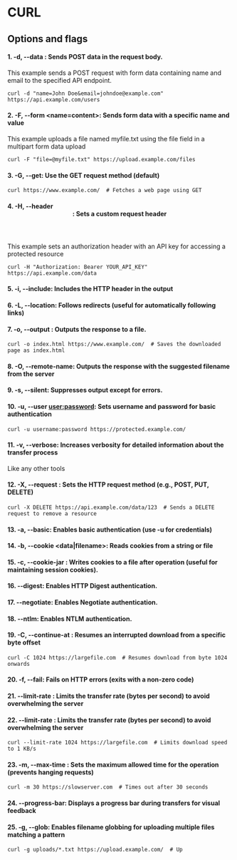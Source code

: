 # CURL

## Options and flags
#### 1. -d, --data <data>: Sends POST data in the request body.
This example sends a POST request with form data containing name and email to the specified API endpoint.
```
curl -d "name=John Doe&email=johndoe@example.com" https://api.example.com/users
```
#### 2. -F, --form <name=content>: Sends form data with a specific name and value
This example uploads a file named myfile.txt using the file field in a multipart form data upload
```
curl -F "file=@myfile.txt" https://upload.example.com/files
```
#### 3. -G, --get: Use the GET request method (default)
```
curl https://www.example.com/  # Fetches a web page using GET
```
#### 4. -H, --header <header>: Sets a custom request header
This example sets an authorization header with an API key for accessing a protected resource
```
curl -H "Authorization: Bearer YOUR_API_KEY" https://api.example.com/data
```
#### 5. -i, --include: Includes the HTTP header in the output

#### 6. -L, --location: Follows redirects (useful for automatically following links)

#### 7. -o, --output <file>: Outputs the response to a file.
```
curl -o index.html https://www.example.com/  # Saves the downloaded page as index.html
```
#### 8. -O, --remote-name: Outputs the response with the suggested filename from the server
#### 9. -s, --silent: Suppresses output except for errors.
#### 10. -u, --user <user:password>: Sets username and password for basic authentication
```
curl -u username:password https://protected.example.com/
```
#### 11. -v, --verbose: Increases verbosity for detailed information about the transfer process
Like any other tools
#### 12. -X, --request <method>: Sets the HTTP request method (e.g., POST, PUT, DELETE)
```
curl -X DELETE https://api.example.com/data/123  # Sends a DELETE request to remove a resource
```
#### 13. -a, --basic: Enables basic authentication (use -u for credentials)
#### 14. -b, --cookie <data|filename>: Reads cookies from a string or file
#### 15. -c, --cookie-jar <filename>: Writes cookies to a file after operation (useful for maintaining session cookies).
#### 16. --digest: Enables HTTP Digest authentication.
#### 17. --negotiate: Enables Negotiate authentication.
#### 18. --ntlm: Enables NTLM authentication.
#### 19. -C, --continue-at <offset>: Resumes an interrupted download from a specific byte offset
```
curl -C 1024 https://largefile.com  # Resumes download from byte 1024 onwards
```
#### 20. -f, --fail: Fails on HTTP errors (exits with a non-zero code)
#### 21. --limit-rate <rate>: Limits the transfer rate (bytes per second) to avoid overwhelming the server
#### 22. --limit-rate <rate>: Limits the transfer rate (bytes per second) to avoid overwhelming the server
```
curl --limit-rate 1024 https://largefile.com  # Limits download speed to 1 KB/s
```
#### 23. -m, --max-time <seconds>: Sets the maximum allowed time for the operation (prevents hanging requests)
```
curl -m 30 https://slowserver.com  # Times out after 30 seconds
```
#### 24. --progress-bar: Displays a progress bar during transfers for visual feedback
#### 25. -g, --glob: Enables filename globbing for uploading multiple files matching a pattern
```
curl -g uploads/*.txt https://upload.example.com/  # Up
```
